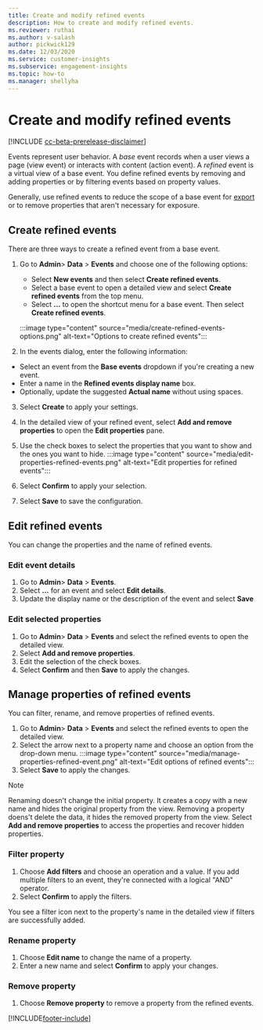 ```yaml
---
title: Create and modify refined events
description: How to create and modify refined events.
ms.reviewer: ruthai
ms.author: v-salash
author: pickwick129
ms.date: 12/03/2020
ms.service: customer-insights
ms.subservice: engagement-insights 
ms.topic: how-to
ms.manager: shellyha
---
```


# Create and modify refined events

[!INCLUDE [cc-beta-prerelease-disclaimer](includes/cc-beta-prerelease-disclaimer.md)]

Events represent user behavior. A *base* event records when a user views a page (view event) or interacts with content (action event). A *refined* event is a virtual view of a base event. You define refined events by removing and adding properties or by filtering events based on property values.

Generally, use refined events to reduce the scope of a base event for [export](export-events.md) or to remove properties that aren't necessary for exposure.

## Create refined events

There are three ways to create a refined event from a base event. 

1. Go to **Admin**> **Data** > **Events** and choose one of the following options:
    - Select **New events** and then select **Create refined events**.
    - Select a base event to open a detailed view and select **Create refined events** from the top menu.
    - Select **...** to open the shortcut menu for a base event. Then select **Create refined events**.
    
    :::image type="content" source="media/create-refined-events-options.png" alt-text="Options to create refined events":::

1. In the events dialog, enter the following information:

- Select an event from the **Base events** dropdown if you're creating a new event.
- Enter a name in the **Refined events display name** box.
- Optionally, update the suggested **Actual name** without using spaces.

3. Select **Create** to apply your settings.

1. In the detailed view of your refined event, select **Add and remove properties** to open the **Edit properties** pane. 

1. Use the check boxes to select the properties that you want to show and the ones you want to hide. 
   :::image type="content" source="media/edit-properties-refined-events.png" alt-text="Edit properties for refined events":::

1. Select **Confirm** to apply your selection.

1. Select **Save** to save the configuration.

## Edit refined events

You can change the properties and the name of refined events.

### Edit event details

1. Go to **Admin**> **Data** > **Events**. 
1. Select **...** for an event and select **Edit details**.
1. Update the display name or the description of the event and select **Save**

### Edit selected properties

1. Go to **Admin**> **Data** > **Events** and select the refined events to open the detailed view.
1. Select **Add and remove properties**. 
1. Edit the selection of the check boxes.
1. Select **Confirm** and then **Save** to apply the changes.

## Manage properties of refined events

You can filter, rename, and remove properties of refined events.

1. Go to **Admin**> **Data** > **Events** and select the refined events to open the detailed view.
1. Select the arrow next to a property name and choose an option from the drop-down menu.
   :::image type="content" source="media/manage-properties-refined-event.png" alt-text="Edit options of refined events":::
1. Select **Save** to apply the changes.

> [!NOTE]
> Renaming doesn't change the initial property. It creates a copy with a new name and hides the original property from the view. Removing a property doens't delete the data, it hides the removed property from the view. Select **Add and remove properties** to access the properties and recover hidden properties.

### Filter property

1. Choose **Add filters** and choose an operation and a value. If you add multiple filters to an event, they're connected with a logical "AND" operator. 
1. Select **Confirm** to apply the filters.

You see a filter icon next to the property's name in the detailed view if filters are successfully added.

### Rename property

1. Choose **Edit name** to change the name of a property.
2. Enter a new name and select **Confirm** to apply your changes.

### Remove property

1. Choose **Remove property** to remove a property from the refined events.


[!INCLUDE[footer-include](../includes/footer-banner.md)]